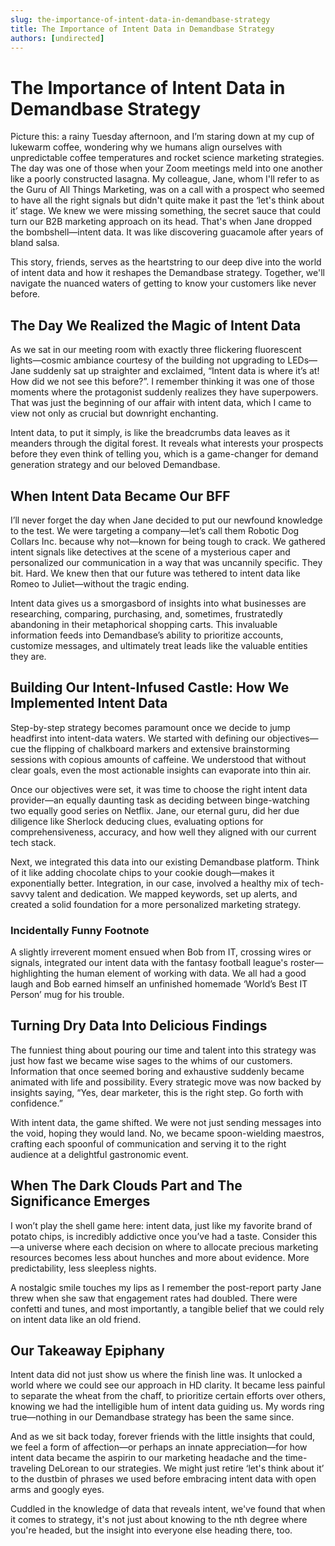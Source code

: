 ```yaml
---
slug: the-importance-of-intent-data-in-demandbase-strategy
title: The Importance of Intent Data in Demandbase Strategy
authors: [undirected]
---
```



# The Importance of Intent Data in Demandbase Strategy

Picture this: a rainy Tuesday afternoon, and I’m staring down at my cup of lukewarm coffee, wondering why we humans align ourselves with unpredictable coffee temperatures and rocket science marketing strategies. The day was one of those when your Zoom meetings meld into one another like a poorly constructed lasagna. My colleague, Jane, whom I'll refer to as the Guru of All Things Marketing, was on a call with a prospect who seemed to have all the right signals but didn't quite make it past the ‘let's think about it’ stage. We knew we were missing something, the secret sauce that could turn our B2B marketing approach on its head. That's when Jane dropped the bombshell—intent data. It was like discovering guacamole after years of bland salsa.

This story, friends, serves as the heartstring to our deep dive into the world of intent data and how it reshapes the Demandbase strategy. Together, we'll navigate the nuanced waters of getting to know your customers like never before.

## The Day We Realized the Magic of Intent Data

As we sat in our meeting room with exactly three flickering fluorescent lights—cosmic ambiance courtesy of the building not upgrading to LEDs—Jane suddenly sat up straighter and exclaimed, “Intent data is where it’s at! How did we not see this before?”. I remember thinking it was one of those moments where the protagonist suddenly realizes they have superpowers. That was just the beginning of our affair with intent data, which I came to view not only as crucial but downright enchanting.

Intent data, to put it simply, is like the breadcrumbs data leaves as it meanders through the digital forest. It reveals what interests your prospects before they even think of telling you, which is a game-changer for demand generation strategy and our beloved Demandbase.

## When Intent Data Became Our BFF

I’ll never forget the day when Jane decided to put our newfound knowledge to the test. We were targeting a company—let’s call them Robotic Dog Collars Inc. because why not—known for being tough to crack. We gathered intent signals like detectives at the scene of a mysterious caper and personalized our communication in a way that was uncannily specific. They bit. Hard. We knew then that our future was tethered to intent data like Romeo to Juliet—without the tragic ending.

Intent data gives us a smorgasbord of insights into what businesses are researching, comparing, purchasing, and, sometimes, frustratedly abandoning in their metaphorical shopping carts. This invaluable information feeds into Demandbase’s ability to prioritize accounts, customize messages, and ultimately treat leads like the valuable entities they are.

## Building Our Intent-Infused Castle: How We Implemented Intent Data

Step-by-step strategy becomes paramount once we decide to jump headfirst into intent-data waters. We started with defining our objectives—cue the flipping of chalkboard markers and extensive brainstorming sessions with copious amounts of caffeine. We understood that without clear goals, even the most actionable insights can evaporate into thin air.

Once our objectives were set, it was time to choose the right intent data provider—an equally daunting task as deciding between binge-watching two equally good series on Netflix. Jane, our eternal guru, did her due diligence like Sherlock deducing clues, evaluating options for comprehensiveness, accuracy, and how well they aligned with our current tech stack.

Next, we integrated this data into our existing Demandbase platform. Think of it like adding chocolate chips to your cookie dough—makes it exponentially better. Integration, in our case, involved a healthy mix of tech-savvy talent and dedication. We mapped keywords, set up alerts, and created a solid foundation for a more personalized marketing strategy.

### Incidentally Funny Footnote

A slightly irreverent moment ensued when Bob from IT, crossing wires or signals, integrated our intent data with the fantasy football league's roster—highlighting the human element of working with data. We all had a good laugh and Bob earned himself an unfinished homemade ‘World’s Best IT Person’ mug for his trouble.

## Turning Dry Data Into Delicious Findings

The funniest thing about pouring our time and talent into this strategy was just how fast we became wise sages to the whims of our customers. Information that once seemed boring and exhaustive suddenly became animated with life and possibility. Every strategic move was now backed by insights saying, “Yes, dear marketer, this is the right step. Go forth with confidence.”

With intent data, the game shifted. We were not just sending messages into the void, hoping they would land. No, we became spoon-wielding maestros, crafting each spoonful of communication and serving it to the right audience at a delightful gastronomic event. 

## When The Dark Clouds Part and The Significance Emerges

I won’t play the shell game here: intent data, just like my favorite brand of potato chips, is incredibly addictive once you’ve had a taste. Consider this—a universe where each decision on where to allocate precious marketing resources becomes less about hunches and more about evidence. More predictability, less sleepless nights.

A nostalgic smile touches my lips as I remember the post-report party Jane threw when she saw that engagement rates had doubled. There were confetti and tunes, and most importantly, a tangible belief that we could rely on intent data like an old friend. 

## Our Takeaway Epiphany

Intent data did not just show us where the finish line was. It unlocked a world where we could see our approach in HD clarity. It became less painful to separate the wheat from the chaff, to prioritize certain efforts over others, knowing we had the intelligible hum of intent data guiding us. My words ring true—nothing in our Demandbase strategy has been the same since.

And as we sit back today, forever friends with the little insights that could, we feel a form of affection—or perhaps an innate appreciation—for how intent data became the aspirin to our marketing headache and the time-traveling DeLorean to our strategies. We might just retire ‘let's think about it’ to the dustbin of phrases we used before embracing intent data with open arms and googly eyes. 

Cuddled in the knowledge of data that reveals intent, we've found that when it comes to strategy, it's not just about knowing to the nth degree where you're headed, but the insight into everyone else heading there, too.